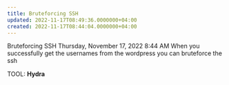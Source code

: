 ```yaml
---
title: Bruteforcing SSH
updated: 2022-11-17T08:49:36.0000000+04:00
created: 2022-11-17T08:44:04.0000000+04:00
---
```


Bruteforcing SSH
Thursday, November 17, 2022
8:44 AM
When you successfully get the usernames from the wordpress you can bruteforce the ssh

TOOL: **Hydra**
